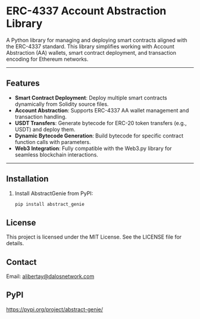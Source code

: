 # ERC-4337 Account Abstraction Library

A Python library for managing and deploying smart contracts aligned with the ERC-4337 standard. This library simplifies working with Account Abstraction (AA) wallets, smart contract deployment, and transaction encoding for Ethereum networks.

---

## Features

- **Smart Contract Deployment**: Deploy multiple smart contracts dynamically from Solidity source files.
- **Account Abstraction**: Supports ERC-4337 AA wallet management and transaction handling.
- **USDT Transfers**: Generate bytecode for ERC-20 token transfers (e.g., USDT) and deploy them.
- **Dynamic Bytecode Generation**: Build bytecode for specific contract function calls with parameters.
- **Web3 Integration**: Fully compatible with the Web3.py library for seamless blockchain interactions.

---

## Installation

1. Install AbstractGenie from PyPI:
   ```bash
   pip install abstract_genie


## License
This project is licensed under the MIT License. See the LICENSE file for details.

## Contact
Email: alibertay@dalosnetwork.com

## PyPI
https://pypi.org/project/abstract-genie/
